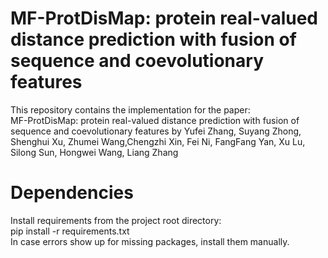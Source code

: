 <h1>MF-ProtDisMap: protein real-valued distance prediction with fusion of sequence and coevolutionary features</h1>

This repository contains the implementation for the paper:<br>
MF-ProtDisMap: protein real-valued distance prediction with fusion of sequence and coevolutionary features by Yufei Zhang, Suyang Zhong, Shenghui Xu, Zhumei Wang,Chengzhi Xin, Fei Ni, FangFang Yan, Xu Lu, Silong Sun, Hongwei Wang, Liang Zhang

<h1>Dependencies</h1>
Install requirements from the project root directory:<br>
   pip install -r requirements.txt <br>
In case errors show up for missing packages, install them manually.
